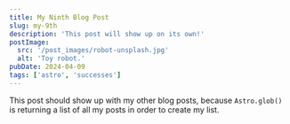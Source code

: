 ```yaml
---
title: My Ninth Blog Post
slug: my-9th
description: 'This post will show up on its own!'
postImage:
  src: '/post_images/robot-unsplash.jpg'
  alt: 'Toy robot.'
pubDate: 2024-04-09
tags: ['astro', 'successes']
---
```


This post should show up with my other blog posts, because `Astro.glob()` is returning a list of all my posts in order to create my list.
